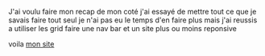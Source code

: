J'ai voulu faire mon recap de mon coté j'ai essayé de mettre tout ce que je savais faire tout seul je n'ai 
pas eu le temps d'en faire plus mais j'ai reussis a utiliser les grid faire une nav bar et un site plus ou moins reponsive 

voila [mon site](https://flow1202a.github.io/htmlCssRecap/)
